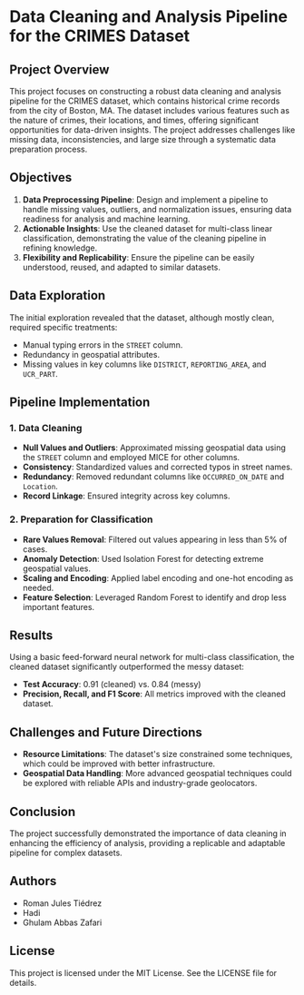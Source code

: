 
# Data Cleaning and Analysis Pipeline for the CRIMES Dataset

## Project Overview

This project focuses on constructing a robust data cleaning and analysis pipeline for the CRIMES dataset, which contains historical crime records from the city of Boston, MA. The dataset includes various features such as the nature of crimes, their locations, and times, offering significant opportunities for data-driven insights. The project addresses challenges like missing data, inconsistencies, and large size through a systematic data preparation process.

## Objectives

1. **Data Preprocessing Pipeline**: Design and implement a pipeline to handle missing values, outliers, and normalization issues, ensuring data readiness for analysis and machine learning.
2. **Actionable Insights**: Use the cleaned dataset for multi-class linear classification, demonstrating the value of the cleaning pipeline in refining knowledge.
3. **Flexibility and Replicability**: Ensure the pipeline can be easily understood, reused, and adapted to similar datasets.

## Data Exploration

The initial exploration revealed that the dataset, although mostly clean, required specific treatments:
- Manual typing errors in the `STREET` column.
- Redundancy in geospatial attributes.
- Missing values in key columns like `DISTRICT`, `REPORTING_AREA`, and `UCR_PART`.

## Pipeline Implementation

### 1. Data Cleaning
- **Null Values and Outliers**: Approximated missing geospatial data using the `STREET` column and employed MICE for other columns.
- **Consistency**: Standardized values and corrected typos in street names.
- **Redundancy**: Removed redundant columns like `OCCURRED_ON_DATE` and `Location`.
- **Record Linkage**: Ensured integrity across key columns.

### 2. Preparation for Classification
- **Rare Values Removal**: Filtered out values appearing in less than 5% of cases.
- **Anomaly Detection**: Used Isolation Forest for detecting extreme geospatial values.
- **Scaling and Encoding**: Applied label encoding and one-hot encoding as needed.
- **Feature Selection**: Leveraged Random Forest to identify and drop less important features.

## Results

Using a basic feed-forward neural network for multi-class classification, the cleaned dataset significantly outperformed the messy dataset:
- **Test Accuracy**: 0.91 (cleaned) vs. 0.84 (messy)
- **Precision, Recall, and F1 Score**: All metrics improved with the cleaned dataset.

## Challenges and Future Directions

- **Resource Limitations**: The dataset's size constrained some techniques, which could be improved with better infrastructure.
- **Geospatial Data Handling**: More advanced geospatial techniques could be explored with reliable APIs and industry-grade geolocators.

## Conclusion

The project successfully demonstrated the importance of data cleaning in enhancing the efficiency of analysis, providing a replicable and adaptable pipeline for complex datasets.

## Authors

- Roman Jules Tiédrez
- Hadi
- Ghulam Abbas Zafari

## License

This project is licensed under the MIT License. See the LICENSE file for details.

